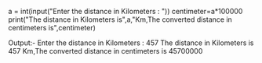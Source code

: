 
a = int(input("Enter the distance in Kilometers : "))
centimeter=a*100000
print("The distance in Kilometers is",a,"Km,The converted distance in centimeters is",centimeter)

Output:-
Enter the distance in Kilometers : 457
The distance in Kilometers is 457 Km,The converted distance in centimeters is 45700000
